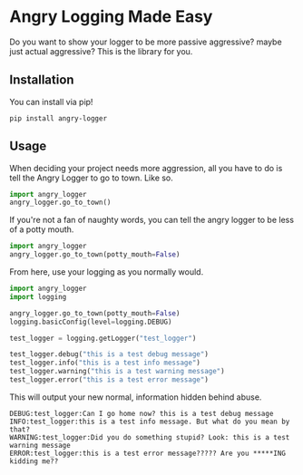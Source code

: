 # Angry Logging Made Easy

Do you want to show your logger to be more passive aggressive? maybe just actual aggressive? This is the library for
you.

## Installation
You can install via pip!
```shell
pip install angry-logger
```

## Usage
When deciding your project needs more aggression, all you have to do is tell the Angry Logger to go to town. Like so.
```python
import angry_logger
angry_logger.go_to_town()
```
If you're not a fan of naughty words, you can tell the angry logger to be less of a potty mouth.
```python
import angry_logger
angry_logger.go_to_town(potty_mouth=False)
```

From here, use your logging as you normally would.
```python
import angry_logger
import logging

angry_logger.go_to_town(potty_mouth=False)
logging.basicConfig(level=logging.DEBUG)

test_logger = logging.getLogger("test_logger")

test_logger.debug("this is a test debug message")
test_logger.info("this is a test info message")
test_logger.warning("this is a test warning message")
test_logger.error("this is a test error message")
```

This will output your new normal, information hidden behind abuse.
```
DEBUG:test_logger:Can I go home now? this is a test debug message
INFO:test_logger:this is a test info message. But what do you mean by that?
WARNING:test_logger:Did you do something stupid? Look: this is a test warning message
ERROR:test_logger:this is a test error message????? Are you *****ING kidding me??
```